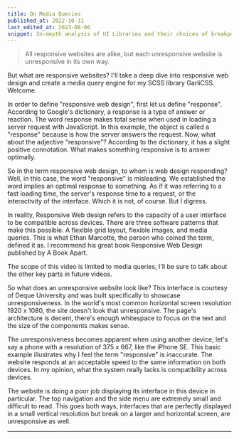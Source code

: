 ```yaml
---
title: On Media Queries
published_at: 2022-10-31
last_edited_at: 2023-08-06
snippet: In-depth analysis of UI Libraries and their choices of breakpoints. The effectiveness of every breakpoint system is measured and ranked.
---
```


> All responsive websites are alike, but each unresponsive website is unresponsive in its own way.

But what are responsive websites? I'll take a deep dive into responsive web design and create a media query engine for my SCSS library GarliCSS.  Welcome. 

In order to define "responsive web design", first let us define "response". According to Google's dictionary, a response is a type of answer or reaction.  The word response makes total sense when used in loading a server request with JavaScript. In this example, the object is called a "response" because is how the server answers the request. Now, what about the adjective "responsive"? According to the dictionary, it has a slight positive connotation. What makes something responsive is to answer optimally.

So in the term responsive web design, to whom is web design responding?  Well, in this case, the word "responsive" is misleading. We established the word implies an optimal response to something. As if it was referring to a fast loading time, the server's response time to a request, or the interactivity of the interface. Which it is not, of course. But I digress.

In reality, Responsive Web design refers to the capacity of a user interface to be compatible across devices. There are three software patterns that make this possible. A flexible grid layout, flexible images, and media queries. This is what Ethan Marcotte, the person who coined the term, defined it as. I recommend his great book Responsive Web Design published by A Book Apart. 

The scope of this video is limited to media queries, I'll be sure to talk about the other key parts in future videos.

So what does an unresponsive website look like? This interface is courtesy of Deque University and was built specifically to showcase unresponsiveness. In the world's most common horizontal screen resolution 1920 x 1080, the site doesn't look that unresponsive. The page's architecture is decent, there's enough whitespace to focus on the text and the size of the components makes sense.

The unresponsiveness becomes apparent when using another device, let's say a phone with a resolution of 375 x 667, like the iPhone SE. This basic example illustrates why I feel the term "responsive" is inaccurate. The website responds at an acceptable speed to the same information on both devices. In my opinion, what the system really lacks is compatibility across devices. 

The website is doing a poor job displaying its interface in this device in particular. The top navigation and the side menu are extremely small and difficult to read. This goes both ways, interfaces that are perfectly displayed in a small vertical resolution but break on a larger and horizontal screen, are unresponsive as well.

---
